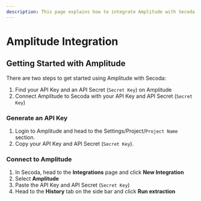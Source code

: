 ```yaml
---
description: This page explains how to integrate Amplitude with Secoda
---
```


# Amplitude Integration

## Getting Started with Amplitude <a href="#h_21e27f5a15" id="h_21e27f5a15"></a>



There are two steps to get started using Amplitude with Secoda:

1. Find your API Key and an API Secret (`Secret Key`) on Amplitude
2. Connect Amplitude to Secoda with your API Key and API Secret (`Secret Key`)

### Generate an API Key

1. Login to Amplitude and head to the Settings/Project/`Project Name` section.
2. Copy your API Key and API Secret (`Secret Key`).

### Connect to Amplitude

1. In Secoda, head to the **Integrations** page and click **New Integration**
2. Select **Amplitude**
3. Paste the API Key and API Secret (`Secret Key`)
4. Head to the **History** tab on the side bar and click **Run extraction**
